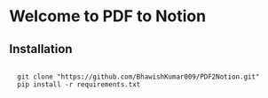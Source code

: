 <h1> Welcome to PDF to Notion </h1>
<h2> Installation </h2>
<code>
  git clone "https://github.com/BhawishKumar009/PDF2Notion.git"
  pip install -r requirements.txt
</code>

